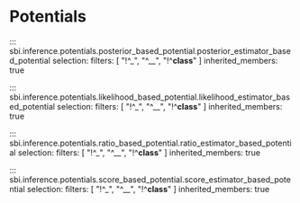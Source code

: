 # Potentials

::: sbi.inference.potentials.posterior_based_potential.posterior_estimator_based_potential
    selection:
      filters: [ "!^_", "^__", "!^__class__" ]
      inherited_members: true

::: sbi.inference.potentials.likelihood_based_potential.likelihood_estimator_based_potential
    selection:
      filters: [ "!^_", "^__", "!^__class__" ]
      inherited_members: true

::: sbi.inference.potentials.ratio_based_potential.ratio_estimator_based_potential
    selection:
      filters: [ "!^_", "^__", "!^__class__" ]
      inherited_members: true

::: sbi.inference.potentials.score_based_potential.score_estimator_based_potential
    selection:
      filters: [ "!^_", "^__", "!^__class__" ]
      inherited_members: true
